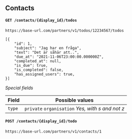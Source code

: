 ## Contacts

#### `GET /contacts/{display_id}/todos`

`https://base-url.com/partners/v1/todos/12234567/todos`

```
[{
    "id": 1,
    "subject": "Jag har en fråga",
    "text": "Det är såhär att..",
    "due_at": "2021-11-06T23:00:00.000000Z",
    "completed_at": null,
    "is_due": true,
    "is_completed": false,
    "has_assigned_users": true,
}]
```

*Special fields*

| Field  | Possible values                                  |
| ------ | ------------------------------------------------ |
| `type` | `private` `organisation` _Yes, with s and not z_ |

#### `POST /contacts/{display_id}/todo`

`https://base-url.com/partners/v1/contacts/1`

